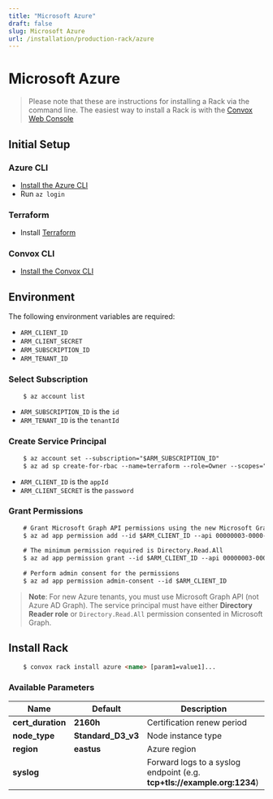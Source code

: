 ```yaml
---
title: "Microsoft Azure"
draft: false
slug: Microsoft Azure
url: /installation/production-rack/azure
---
```

# Microsoft Azure
> Please note that these are instructions for installing a Rack via the command line. The easiest way to install a Rack is with the [Convox Web Console](https://console.convox.com)

## Initial Setup

### Azure CLI

- [Install the Azure CLI](https://docs.microsoft.com/en-us/cli/azure/install-azure-cli?view=azure-cli-latest)
- Run `az login`

### Terraform

- Install [Terraform](https://learn.hashicorp.com/terraform/getting-started/install.html)

### Convox CLI

- [Install the Convox CLI](/installation/cli)

## Environment

The following environment variables are required:

- `ARM_CLIENT_ID`
- `ARM_CLIENT_SECRET`
- `ARM_SUBSCRIPTION_ID`
- `ARM_TENANT_ID`

### Select Subscription
```html
    $ az account list
```
- `ARM_SUBSCRIPTION_ID` is the `id`
- `ARM_TENANT_ID` is the `tenantId`

### Create Service Principal
```html
    $ az account set --subscription="$ARM_SUBSCRIPTION_ID"
    $ az ad sp create-for-rbac --name=terraform --role=Owner --scopes="/subscriptions/$ARM_SUBSCRIPTION_ID"
```
- `ARM_CLIENT_ID` is the `appId`
- `ARM_CLIENT_SECRET` is the `password`

### Grant Permissions
```html
    # Grant Microsoft Graph API permissions using the new Microsoft Graph resource ID
    $ az ad app permission add --id $ARM_CLIENT_ID --api 00000003-0000-0000-c000-000000000000 --api-permissions e1fe6dd8-ba31-4d61-89e7-88639da4683d=Scope 19dbc75e-c2e2-444c-a770-ec69d8559fc7=Role
    
    # The minimum permission required is Directory.Read.All
    $ az ad app permission grant --id $ARM_CLIENT_ID --api 00000003-0000-0000-c000-000000000000 --consent-type AllPrincipals --scope Directory.Read.All
    
    # Perform admin consent for the permissions
    $ az ad app permission admin-consent --id $ARM_CLIENT_ID
```

> **Note**: For new Azure tenants, you must use Microsoft Graph API (not Azure AD Graph). The service principal must have either **Directory Reader role** or `Directory.Read.All` permission consented in Microsoft Graph.
## Install Rack
```html
    $ convox rack install azure <name> [param1=value1]...
```
### Available Parameters

| Name        | Default          | Description                                                             |
| ----------- | ---------------- | ----------------------------------------------------------------------- |
| **cert_duration**        | **2160h**          | Certification renew period                                                |
| **node_type**            | **Standard_D3_v3** | Node instance type                                                        |
| **region**               | **eastus**         | Azure region                                                              |
| **syslog**               |                    | Forward logs to a syslog endpoint (e.g. **tcp+tls://example.org:1234**)   |
